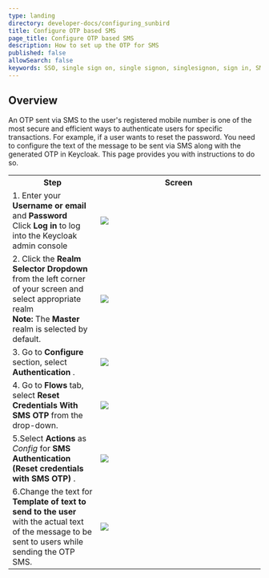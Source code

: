 ```yaml
---
type: landing
directory: developer-docs/configuring_sunbird
title: Configure OTP based SMS
page_title: Configure OTP based SMS 
description: How to set up the OTP for SMS
published: false
allowSearch: false
keywords: SSO, single sign on, single signon, singlesignon, sign in, SMS, sms, otp, OTP, Keycloak
---
```


## Overview
An OTP sent via SMS to the user's registered mobile number is one of the most secure and efficient ways to authenticate users for specific transactions. For example, if a user wants to reset the password. You need to configure the text of the message to be sent via SMS along with the generated OTP in Keycloak. This page provides you with instructions to do so.   

<table>

<tr>
<th style="width:35%;">Step</th>
<th style="width:65%;">Screen</th>
 </tr>
  
<tr>
  <td>
1. Enter your <b>Username or email</b> and <b>Password</b><br>Click <b>Log in</b> to log into the Keycloak admin console
</td>
<td><img src="https://github.com/project-sunbird/project-sunbird.github.io/blob/dev/pages/developer-docs/configuring_sunbird/images/keycloak_login.png"></td>
</tr>
 
<tr>
  <td> 
2. Click the <b>Realm Selector Dropdown</b> from the left corner of your screen and select appropriate realm <br>
<b>Note:</b> The <b>Master</b> realm is selected by default.
	</td>
	<td><img src="https://github.com/project-sunbird/project-sunbird.github.io/blob/dev/pages/developer-docs/configuring_sunbird/images/realm_select.png"></td>
	</tr>
	
  <tr>
  <td> 
3. Go to <b>Configure </b> section, select <b>Authentication</b> .
  </td>
  <td><img src="https://github.com/manzarul/project-sunbird.github.io/blob/dev/img/keycloack/SelectAuthenticationsection.png"></td>
  </tr>
  
  <tr>
  <td> 
	  4. Go to <b>Flows </b> tab, select <b>Reset Credentials With SMS OTP</b> from the drop-down.
</td>
<td>
  <img src="https://github.com/manzarul/project-sunbird.github.io/blob/dev/img/keycloack/SelectFlows.png">
  </td>
  </tr>

<tr>
<td> 
	5.Select <b>Actions</b> as <i>Config </i> for <b> SMS Authentication (Reset credentials with SMS OTP) </b>.
  </td>
  <td><img src="https://github.com/manzarul/project-sunbird.github.io/blob/dev/img/keycloack/SelectConfig.png"></td>
  </tr>

<tr>
<td> 
	6.Change the text for <b> Template of text to send to the user </b> with the actual text of the message to be sent to users while sending the OTP SMS.
  </td>
  <td><img src="https://github.com/manzarul/project-sunbird.github.io/blob/dev/img/keycloack/ChangeSMSOTP.png"></td>
  </tr>
  
</table>


